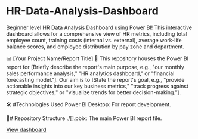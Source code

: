 # HR-Data-Analysis-Dashboard
Beginner level HR Data Analysis Dashboard using Power BI! This interactive dashboard allows for a comprehensive view of HR metrics, including total employee count, training costs (internal vs. external), average work-life balance scores, and employee distribution by pay zone and department.

📊 [Your Project Name/Report Title]
🚀 This repository houses the Power BI report for [Briefly describe the report's main purpose, e.g., "our monthly sales performance analysis," "HR analytics dashboard," or "financial forecasting model."]. Our aim is to [State the report's goal, e.g., "provide actionable insights into our key business metrics," "track progress against strategic objectives," or "visualize trends for better decision-making."].








🛠️ #Technologies Used
Power BI Desktop: For report development.


📂# Repository Structure
./[].pbix: The main Power BI report file.

[View dashboard](https://github.com/Stanlousnhau/HR-Data-Analysis-Dashboard/blob/main/HR%20Ana.png)
